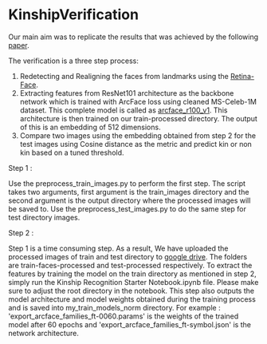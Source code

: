 # KinshipVerification

Our main aim was to replicate the results that was achieved by the following [paper](https://arxiv.org/abs/2006.11739).

The verification is a three step process:

1) Redetecting and Realigning the faces from landmarks using the [Retina-Face](https://pypi.org/project/retina-face/).
2) Extracting features from ResNet101 architecture as the backbone network which is trained with ArcFace loss using cleaned MS-Celeb-1M dataset. This complete model is called as [arcface_r100_v1](https://insightface.ai/arcface). This architecture is then trained on our train-processed directory. The output of this is an embedding of 512 dimensions.
3) Compare two images using the embedding obtained from step 2 for the test images using Cosine distance as the metric and predict kin or non kin based on a tuned threshold.

Step 1 :

Use the preprocess_train_images.py to perform the first step. The script takes two arguments, first argument is the train_images directory and the second argument is the output directory where the processed images will be saved to.
Use the preprocess_test_images.py to do the same step for test directory images.

Step 2 :

Step 1 is a time consuming step. As a result, We have uploaded the processed images of train and test directory to [google drive](https://drive.google.com/drive/u/1/folders/1gFTrdDxYnFQ_H7GyZIu3GVfmKOWdzpVD). The folders are train-faces-processed and test-processed respectively. To extract the features by training the model on the train directory as mentioned in step 2, simply run the Kinship Recognition Starter Notebook.ipynb file. Please make sure to adjust the root directory in the notebook. This step also outputs the model architecture and model weights obtained during the training process and is saved into my_train_models_norm directory. For example : 'export_arcface_families_ft-0060.params' is the weights of the trained model after 60 epochs and 'export_arcface_families_ft-symbol.json' is the network architecture.
